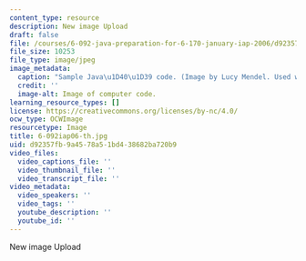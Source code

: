 ```yaml
---
content_type: resource
description: New image Upload
draft: false
file: /courses/6-092-java-preparation-for-6-170-january-iap-2006/d92357fb9a4578a51bd438682ba720b9_6-092iap06-th.jpg
file_size: 10253
file_type: image/jpeg
image_metadata:
  caption: "Sample Java\u1D40\u1D39 code. (Image by Lucy Mendel. Used with permission.)"
  credit: ''
  image-alt: Image of computer code.
learning_resource_types: []
license: https://creativecommons.org/licenses/by-nc/4.0/
ocw_type: OCWImage
resourcetype: Image
title: 6-092iap06-th.jpg
uid: d92357fb-9a45-78a5-1bd4-38682ba720b9
video_files:
  video_captions_file: ''
  video_thumbnail_file: ''
  video_transcript_file: ''
video_metadata:
  video_speakers: ''
  video_tags: ''
  youtube_description: ''
  youtube_id: ''
---
```

New image Upload